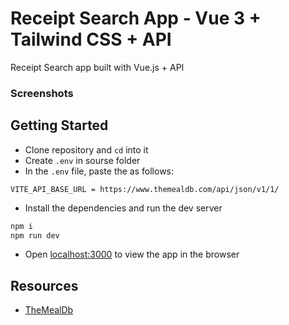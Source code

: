# Receipt Search App - Vue 3 + Tailwind CSS + API

Receipt Search app built with Vue.js + API

### Screenshots

## Getting Started

- Clone repository and `cd` into it
- Create `.env` in sourse folder
- In the `.env` file, paste the as follows:

```text
VITE_API_BASE_URL = https://www.themealdb.com/api/json/v1/1/
```

- Install the dependencies and run the dev server

```bash
npm i
npm run dev
```

- Open [localhost:3000](http://localhost:3000) to view the app in the browser

## Resources

- [TheMealDb](https://www.themealdb.com/)
